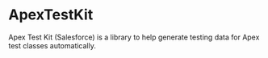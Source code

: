 # ApexTestKit
Apex Test Kit (Salesforce) is a library to help generate testing data for Apex test classes automatically.
